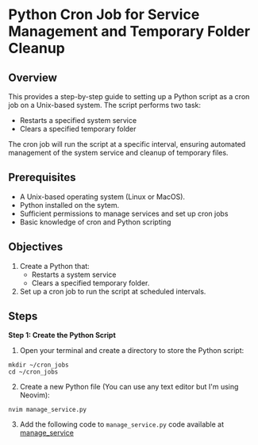 # Python Cron Job for Service Management and Temporary Folder Cleanup

## Overview

This provides a step-by-step guide to setting up a Python script as a cron job on a Unix-based system. The script performs two task:
- Restarts a specified system service
- Clears a specified temporary folder

The cron job will run the script at a specific interval, ensuring automated management of the system service and cleanup of temporary files.


## Prerequisites

- A Unix-based operating system (Linux or MacOS).
- Python installed on the sytem.
- Sufficient permissions to manage services and set up cron jobs
- Basic knowledge of cron and Python scripting


## Objectives

1. Create a Python that:
    - Restarts a system service
    - Clears a specified temporary folder.
2. Set up a cron job to run the script at scheduled intervals.

## Steps
**Step 1: Create the Python Script**
1. Open your terminal and create a directory to store the Python script:
```
mkdir ~/cron_jobs
cd ~/cron_jobs
```
2. Create a new Python file (You can use any text editor but I'm using Neovim): 
```
nvim manage_service.py
```
3. Add the following code to `manage_service.py` code available at [manage_service](manage_service.py)
